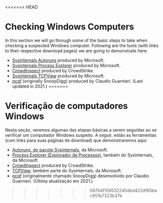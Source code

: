 <<<<<<< HEAD
# Checking Windows Computers

In this section we will go through some of the basic steps to take when checking a suspected Windows computer. Following are the tools (with links to their respective download pages) we are going to demonstrate here:

* [Sysinternals Autoruns](https://technet.microsoft.com/en-ca/sysinternals/bb963902.aspx) produced by Microsoft.
* [Sysinternals Process Explorer](https://docs.microsoft.com/en-us/sysinternals/downloads/process-explorer) produced by Microsoft.
* [CrowdInspect](https://www.crowdstrike.com/resources/community-tools/crowdinspect-tool/) produced by CrowdStrike.
* [Sysinternals TCPView](https://technet.microsoft.com/en-us/sysinternals/tcpview.aspx) produced by Microsoft.
* [pcqf](https://github.com/botherder/pcqf) (originally SnoopDigg) produced by Claudio Guarnieri. (Last updated in 2021.)
=======
# Verificação de computadores Windows

Nesta seção, veremos algumas das etapas básicas a serem seguidas ao se verificar um computador Windows suspeito. A seguir, estão as ferramentas (com links para suas páginas de download) que demonstraremos aqui:

* [Autoruns, do pacote Sysinternals](https://learn.microsoft.com/pt-br/sysinternals/downloads/autoruns), da Microsoft.
* [Process Explorer (Explorador de Processos)](https://learn.microsoft.com/pt-br/sysinternals/downloads/process-explorer), também do Sysinternals, da Microsoft.
* [CrowdInspect](https://www.crowdstrike.com/resources/community-tools/crowdinspect-tool/) produced by CrowdStrike.
* [TCPView](https://learn.microsoft.com/pt-br/sysinternals/downloads/tcpview), também parte do Sysinternals, da Microsoft.
* [pcqf](https://github.com/botherder/pcqf) (originalmente chamado SnoopDigg) desenvolvido por Claudio Guarnieri. (Última atualização em 2021.)
>>>>>>> 08764f159532245dbd422df65bec951b7323b37b
